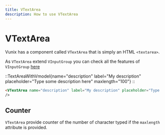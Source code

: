 ```yaml
---
title: VTextArea
description: How to use VTextArea
---
```


# VTextArea

Vunix has a component called `VTextArea` that is simply an HTML `<textarea>`.

As `VTextArea` extend `VInputGroup` you can check all the features of `VInputGroup` [here](/components/form/inputgroup)

::TextAreaWithVmodel{name="description" label="My description" placeholder="Type some description here" maxlength="100"}
::

```html
<VTextArea name="description" label="My description" placeholder="Type some description here" maxlength="100" />
/>
```

## Counter

`VTextArea` provide counter of the number of character typed if the `maxlength` attribute is provided.